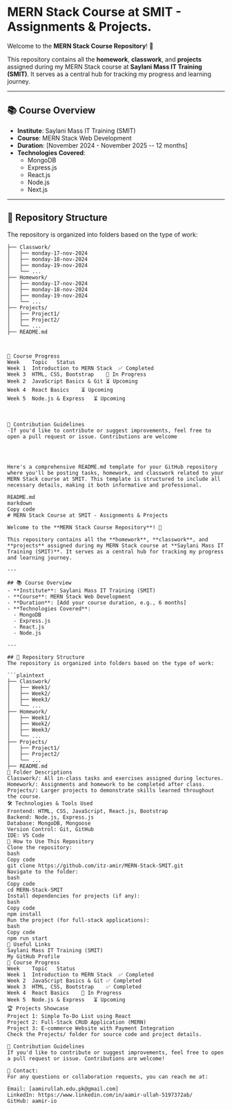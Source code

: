 # MERN Stack Course at SMIT - Assignments & Projects.

Welcome to the **MERN Stack Course Repository**! 🚀

This repository contains all the **homework**, **classwork**, and **projects** assigned during my MERN Stack course at **Saylani Mass IT Training (SMIT)**. It serves as a central hub for tracking my progress and learning journey.

---

## 📚 Course Overview
- **Institute**: Saylani Mass IT Training (SMIT)
- **Course**: MERN Stack Web Development
- **Duration**: [November 2024 - November 2025 -- 12 months]
- **Technologies Covered**: 
  - MongoDB
  - Express.js
  - React.js
  - Node.js
  - Next.js

---

## 📂 Repository Structure
The repository is organized into folders based on the type of work:

```plaintext
├── Classwork/
│   ├── monday-17-nov-2024
│   ├── monday-18-nov-2024
│   ├── monday-19-nov-2024
│   └── ...
├── Homework/
│   ├── monday-17-nov-2024
│   ├── monday-18-nov-2024
│   ├── monday-19-nov-2024
│   └── ...
├── Projects/
│   ├── Project1/
│   ├── Project2/
│   └── ...
├── README.md



📌 Course Progress
Week	Topic	Status
Week 1	Introduction to MERN Stack	✅ Completed
Week 3	HTML, CSS, Bootstrap	🔄 In Progress
Week 2	JavaScript Basics & Git	⏳ Upcoming
Week 4	React Basics	⏳ Upcoming
Week 5	Node.js & Express	⏳ Upcoming



🤝 Contribution Guidelines
-If you'd like to contribute or suggest improvements, feel free to open a pull request or issue. Contributions are welcome




Here's a comprehensive README.md template for your GitHub repository where you'll be posting tasks, homework, and classwork related to your MERN Stack course at SMIT. This template is structured to include all necessary details, making it both informative and professional.

README.md
markdown
Copy code
# MERN Stack Course at SMIT - Assignments & Projects

Welcome to the **MERN Stack Course Repository**! 🚀

This repository contains all the **homework**, **classwork**, and **projects** assigned during my MERN Stack course at **Saylani Mass IT Training (SMIT)**. It serves as a central hub for tracking my progress and learning journey.

---

## 📚 Course Overview
- **Institute**: Saylani Mass IT Training (SMIT)
- **Course**: MERN Stack Web Development
- **Duration**: [Add your course duration, e.g., 6 months]
- **Technologies Covered**: 
  - MongoDB
  - Express.js
  - React.js
  - Node.js

---

## 📂 Repository Structure
The repository is organized into folders based on the type of work:

```plaintext
├── Classwork/
│   ├── Week1/
│   ├── Week2/
│   ├── Week3/
│   └── ...
├── Homework/
│   ├── Week1/
│   ├── Week2/
│   ├── Week3/
│   └── ...
├── Projects/
│   ├── Project1/
│   ├── Project2/
│   └── ...
├── README.md
🔄 Folder Descriptions
Classwork/: All in-class tasks and exercises assigned during lectures.
Homework/: Assignments and homework to be completed after class.
Projects/: Larger projects to demonstrate skills learned throughout the course.
🛠️ Technologies & Tools Used
Frontend: HTML, CSS, JavaScript, React.js, Bootstrap
Backend: Node.js, Express.js
Database: MongoDB, Mongoose
Version Control: Git, GitHub
IDE: VS Code
📝 How to Use This Repository
Clone the repository:
bash
Copy code
git clone https://github.com/itz-amir/MERN-Stack-SMIT.git
Navigate to the folder:
bash
Copy code
cd MERN-Stack-SMIT
Install dependencies for projects (if any):
bash
Copy code
npm install
Run the project (for full-stack applications):
bash
Copy code
npm run start
🔗 Useful Links
Saylani Mass IT Training (SMIT)
My GitHub Profile
📌 Course Progress
Week	Topic	Status
Week 1	Introduction to MERN Stack	✅ Completed
Week 2	JavaScript Basics & Git	✅ Completed
Week 3	HTML, CSS, Bootstrap	✅ Completed
Week 4	React Basics	🔄 In Progress
Week 5	Node.js & Express	⏳ Upcoming
🏆 Projects Showcase
Project 1: Simple To-Do List using React
Project 2: Full-Stack CRUD Application (MERN)
Project 3: E-commerce Website with Payment Integration
Check the Projects/ folder for source code and project details.

🤝 Contribution Guidelines
If you'd like to contribute or suggest improvements, feel free to open a pull request or issue. Contributions are welcome!

📧 Contact:
For any questions or collaboration requests, you can reach me at:

Email: [aamirullah.edu.pk@gmail.com]
LinkedIn: https://www.linkedin.com/in/aamir-ullah-5197372ab/
GitHub: aamir-io

